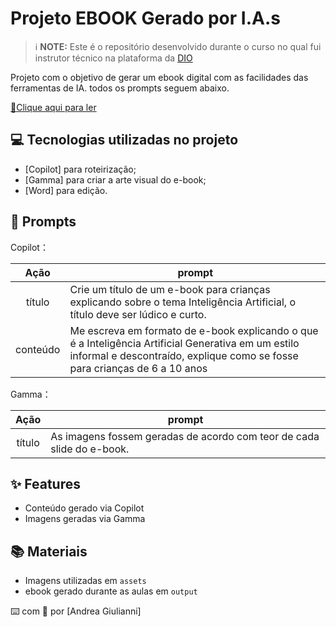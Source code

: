 
# Projeto EBOOK Gerado por I.A.s


 > ℹ️ **NOTE:** Este é o repositório desenvolvido durante o curso no qual fui instrutor técnico na plataforma da [DIO](https://dio.me)

Projeto com o objetivo de gerar um ebook digital com as facilidades das ferramentas de IA. todos os prompts
seguem abaixo.

<a href="https://github.com/Giulianni-dea/lab-natty-or-not/blob/main/A-Magia-da-Inteligencia-Artificial-Generativa.pdf" title="View PDF now"> 📕Clique aqui para ler</a>

## 💻 Tecnologias utilizadas no projeto

- [Copilot] para roteirização; 
- [Gamma] para criar a arte visual do e-book; 
- [Word] para edição.

## 🧠 Prompts


Copilot：

|   Ação   | prompt                                                                                                                                                                                                                                                                         |
| :------: | ------------------------------------------------------------------------------------------------------------------------------------------------------------------------------------------------------------------------------------------------------------------------------ |
|  título  | Crie um título de um e-book para crianças explicando sobre o tema Inteligência Artificial, o título deve ser lúdico e curto.                                                  |
| conteúdo | Me escreva em formato de e-book explicando o que é a Inteligência Artificial Generativa em um estilo informal e descontraído, explique como se fosse para crianças de 6 a 10 anos|


Gamma：

|  Ação  | prompt                                                                                 |
| :----: | -------------------------------------------------------------------------------------- |
| título | As imagens fossem geradas de acordo com teor de cada slide do e-book. |

## ✨ Features

- Conteúdo gerado via Copilot
- Imagens geradas via Gamma

## 📚 Materiais

- Imagens utilizadas em `assets`
- ebook gerado durante as aulas em `output`

⌨️ com 💜 por [Andrea Giulianni]

